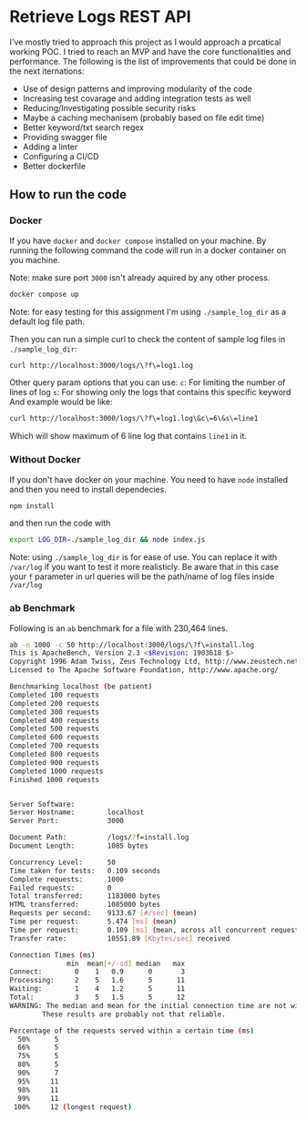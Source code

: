 # Retrieve Logs REST API

I've mostly tried to approach this project as I would approach a prcatical working POC. I tried to reach an MVP and have the core functionalities and performance. The following is the list of improvements that could be done in the next iternations:

- Use of design patterns and improving modularity of the code
- Increasing test covarage and adding integration tests as well
- Reducing/Investigating possible security risks
- Maybe a caching mechanisem (probably based on file edit time)
- Better keyword/txt search regex
- Providing swagger file
- Adding a linter
- Configuring a CI/CD
- Better dockerfile

## How to run the code

### Docker
If you have `docker` and `docker compose` installed on your machine. By running the following command the code will run in a docker container on you machine. 

Note: make sure port `3000` isn't already aquired by any other process. 

```bash
docker compose up
```

Note: for easy testing for this assignment I'm using `./sample_log_dir` as a default log file path. 

Then you can run a simple curl to check the content of sample log files in `./sample_log_dir`:
```bash
curl http://localhost:3000/logs/\?f\=log1.log
```

Other query param options that you can use:
`c`: For limiting the number of lines of log
`s`: For showing only the logs that contains this specific keyword
And example would be like: 
```bash
curl http://localhost:3000/logs/\?f\=log1.log\&c\=6\&s\=line1
```
Which will show maximum of 6 line log that contains `line1` in it. 


### Without Docker
If you don't have docker on your machine. You need to have `node` installed and then you need to install dependecies.
```bash
npm install 
```
and then run the code with 
```bash
export LOG_DIR=./sample_log_dir && node index.js
```
Note: using `./sample_log_dir` is for ease of use. You can replace it with `/var/log` if you want to test it more realisticly. Be aware that in this case your `f` parameter in url queries will be the path/name of log files inside `/var/log` 

### ab Benchmark
Following is an `ab` benchmark for a file with 230,464 lines. 
```bash
ab -n 1000 -c 50 http://localhost:3000/logs/\?f\=install.log
This is ApacheBench, Version 2.3 <$Revision: 1903618 $>
Copyright 1996 Adam Twiss, Zeus Technology Ltd, http://www.zeustech.net/
Licensed to The Apache Software Foundation, http://www.apache.org/

Benchmarking localhost (be patient)
Completed 100 requests
Completed 200 requests
Completed 300 requests
Completed 400 requests
Completed 500 requests
Completed 600 requests
Completed 700 requests
Completed 800 requests
Completed 900 requests
Completed 1000 requests
Finished 1000 requests


Server Software:        
Server Hostname:        localhost
Server Port:            3000

Document Path:          /logs/?f=install.log
Document Length:        1085 bytes

Concurrency Level:      50
Time taken for tests:   0.109 seconds
Complete requests:      1000
Failed requests:        0
Total transferred:      1183000 bytes
HTML transferred:       1085000 bytes
Requests per second:    9133.67 [#/sec] (mean)
Time per request:       5.474 [ms] (mean)
Time per request:       0.109 [ms] (mean, across all concurrent requests)
Transfer rate:          10551.89 [Kbytes/sec] received

Connection Times (ms)
              min  mean[+/-sd] median   max
Connect:        0    1   0.9      0       3
Processing:     2    5   1.6      5      11
Waiting:        1    4   1.2      5      11
Total:          3    5   1.5      5      12
WARNING: The median and mean for the initial connection time are not within a normal deviation
        These results are probably not that reliable.

Percentage of the requests served within a certain time (ms)
  50%      5
  66%      5
  75%      5
  80%      5
  90%      7
  95%     11
  98%     11
  99%     11
 100%     12 (longest request)
```